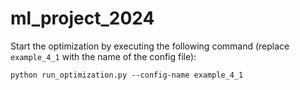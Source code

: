 # ml_project_2024

Start the optimization by executing the following command (replace `example_4_1` with the name of the config file):

```python run_optimization.py --config-name example_4_1```